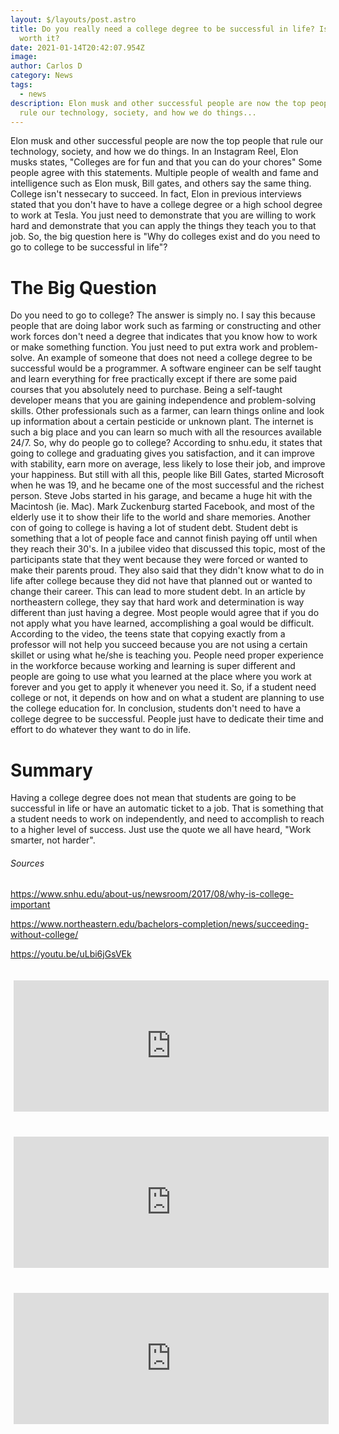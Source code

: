 ```yaml
---
layout: $/layouts/post.astro
title: Do you really need a college degree to be successful in life? Is college
  worth it?
date: 2021-01-14T20:42:07.954Z
image:
author: Carlos D
category: News
tags:
  - news
description: Elon musk and other successful people are now the top people that
  rule our technology, society, and how we do things...
---
```


Elon musk and other successful people are now the top people that rule our technology, society, and how we do things. In an Instagram Reel, Elon musks states, "Colleges are for fun and that you can do your chores" Some people agree with this statements. Multiple people of wealth and fame and intelligence such as Elon musk, Bill gates, and others say the same thing. College isn't nessecary to succeed. In fact, Elon in previous interviews stated that you don't have to have a college degree or a high school degree to work at Tesla. You just need to demonstrate that you are willing to work hard and demonstrate that you can apply the things they teach you to that job. So, the big question here is "Why do colleges exist and do you need to go to college to be successful in life"?

# The Big Question

Do you need to go to college? The answer is simply no. I say this because people that are doing labor work such as farming or constructing and other work forces don't need a degree that indicates that you know how to work or make something function. You just need to put extra work and problem-solve. An example of someone that does not need a college degree to be successful would be a programmer. A software engineer can be self taught and learn everything for free practically except if there are some paid courses that you absolutely need to purchase. Being a self-taught developer means that you are gaining independence and problem-solving skills. Other professionals such as a farmer, can learn things online and look up information about a certain pesticide or unknown plant. The internet is such a big place and you can learn so much with all the resources available 24/7. So, why do people go to college? According to snhu.edu, it states that going to college and graduating gives you satisfaction, and it can improve with stability, earn more on average, less likely to lose their job, and improve your happiness. But still with all this, people like Bill Gates, started Microsoft when he was 19, and he became one of the most successful and the richest person. Steve Jobs started in his garage, and became a huge hit with the Macintosh (ie. Mac). Mark Zuckenburg started Facebook, and most of the elderly use it to show their life to the world and share memories. Another con of going to college is having a lot of student debt. Student debt is something that a lot of people face and cannot finish paying off until when they reach their 30's. In a jubilee video that discussed this topic, most of the participants state that they went because they were forced or wanted to make their parents proud. They also said that they didn't know what to do in life after college because they did not have that planned out or wanted to change their career. This can lead to more student debt. In an article by northeastern college, they say that hard work and determination is way different than just having a degree. Most people would agree that if you do not apply what you have learned, accomplishing a goal would be difficult. According to the video, the teens state that copying exactly from a professor will not help you succeed because you are not using a certain skillet or using what he/she is teaching you. People need proper experience in the workforce because working and learning is super different and people are going to use what you learned at the place where you work at forever and you get to apply it whenever you need it. So, if a student need college or not, it depends on how and on what a student are planning to use the college education for. In conclusion, students don't need to have a college degree to be successful. People just have to dedicate their time and effort to do whatever they want to do in life.

# Summary

Having a college degree does not mean that students are going to be successful in life or have an automatic ticket to a job. That is something that a student needs to work on independently, and need to accomplish to reach to a higher level of success. Just use the quote we all have heard, "Work smarter, not harder".

###### Sources

<https://www.snhu.edu/about-us/newsroom/2017/08/why-is-college-important>

<https://www.northeastern.edu/bachelors-completion/news/succeeding-without-college/>

<https://youtu.be/uLbi6jGsVEk>

 <iframe width="900" height="400" class="youtube" src="https://www.youtube.com/embed/uLbi6jGsVEk" frameborder="0" allow="accelerometer; autoplay; clipboard-write; encrypted-media; gyroscope; picture-in-picture" allowfullscreen></iframe>

<iframe width="900" height="400" class="youtube" src="https://www.youtube.com/embed/CQbKctnnA-Y" frameborder="0" allow="accelerometer; autoplay; clipboard-write; encrypted-media; gyroscope; picture-in-picture" allowfullscreen></iframe>

<iframe width="900" height="400" class="youtube" src="https://www.youtube.com/embed/ecgcL4Cu75I" frameborder="0" allow="accelerometer; autoplay; clipboard-write; encrypted-media; gyroscope; picture-in-picture" allowfullscreen></iframe>

<style>
    .youtube{
        margin: 20px 5px;
    }

    @media (max-width: 960px) {
  .youtube {
    width: 100%;
    height: 210px;
  }
}
</style>
